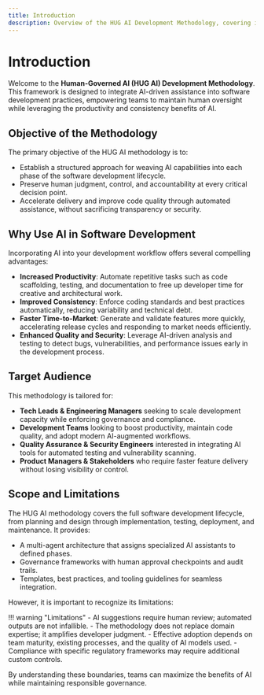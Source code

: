 ```yaml
---
title: Introduction
description: Overview of the HUG AI Development Methodology, covering its objectives, rationale, audience, and scope.
---
```


# Introduction

Welcome to the **Human-Governed AI (HUG AI) Development Methodology**. This framework is designed to integrate AI-driven assistance into software development practices, empowering teams to maintain human oversight while leveraging the productivity and consistency benefits of AI.

## Objective of the Methodology

The primary objective of the HUG AI methodology is to:

- Establish a structured approach for weaving AI capabilities into each phase of the software development lifecycle.
- Preserve human judgment, control, and accountability at every critical decision point.
- Accelerate delivery and improve code quality through automated assistance, without sacrificing transparency or security.

## Why Use AI in Software Development

Incorporating AI into your development workflow offers several compelling advantages:

- **Increased Productivity**: Automate repetitive tasks such as code scaffolding, testing, and documentation to free up developer time for creative and architectural work.
- **Improved Consistency**: Enforce coding standards and best practices automatically, reducing variability and technical debt.
- **Faster Time-to-Market**: Generate and validate features more quickly, accelerating release cycles and responding to market needs efficiently.
- **Enhanced Quality and Security**: Leverage AI-driven analysis and testing to detect bugs, vulnerabilities, and performance issues early in the development process.

## Target Audience

This methodology is tailored for:

- **Tech Leads & Engineering Managers** seeking to scale development capacity while enforcing governance and compliance.
- **Development Teams** looking to boost productivity, maintain code quality, and adopt modern AI-augmented workflows.
- **Quality Assurance & Security Engineers** interested in integrating AI tools for automated testing and vulnerability scanning.
- **Product Managers & Stakeholders** who require faster feature delivery without losing visibility or control.

## Scope and Limitations

The HUG AI methodology covers the full software development lifecycle, from planning and design through implementation, testing, deployment, and maintenance. It provides:

- A multi-agent architecture that assigns specialized AI assistants to defined phases.
- Governance frameworks with human approval checkpoints and audit trails.
- Templates, best practices, and tooling guidelines for seamless integration.

However, it is important to recognize its limitations:

!!! warning "Limitations"
    - AI suggestions require human review; automated outputs are not infallible.
    - The methodology does not replace domain expertise; it amplifies developer judgment.
    - Effective adoption depends on team maturity, existing processes, and the quality of AI models used.
    - Compliance with specific regulatory frameworks may require additional custom controls.

By understanding these boundaries, teams can maximize the benefits of AI while maintaining responsible governance.